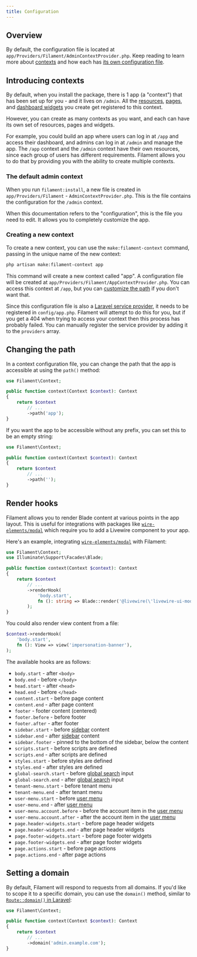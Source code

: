 ```yaml
---
title: Configuration
---
```


## Overview

By default, the configuration file is located at `app/Providers/Filament/AdminContextProvider.php`. Keep reading to learn more about [contexts](#introducing-contexts) and how each has [its own configuration file](#creating-a-new-context).

## Introducing contexts

By default, when you install the package, there is 1 app (a "context") that has been set up for you - and it lives on `/admin`. All the [resources](resources), [pages](pages), and [dashboard widgets](dashboard) you create get registered to this context.

However, you can create as many contexts as you want, and each can have its own set of resources, pages and widgets.

For example, you could build an app where users can log in at `/app` and access their dashboard, and admins can log in at `/admin` and manage the app. The `/app` context and the `/admin` context have their own resources, since each group of users has different requirements. Filament allows you to do that by providing you with the ability to create multiple contexts.

### The default admin context

When you run `filament:install`, a new file is created in `app/Providers/Filament` - `AdminContextProvider.php`. This is the file contains the configuration for the `/admin` context.

When this documentation refers to the "configuration", this is the file you need to edit. It allows you to completely customize the app.

### Creating a new context

To create a new context, you can use the `make:filament-context` command, passing in the unique name of the new context:

```bash
php artisan make:filament-context app
```

This command will create a new context called "app". A configuration file will be created at `app/Providers/Filament/AppContextProvider.php`. You can access this context at `/app`, but you can [customize the path](#changing-the-path) if you don't want that.

Since this configuration file is also a [Laravel service provider](https://laravel.com/docs/providers), it needs to be registered in `config/app.php`. Filament will attempt to do this for you, but if you get a 404 when trying to access your context then this process has probably failed. You can manually register the service provider by adding it to the `providers` array.

## Changing the path

In a context configuration file, you can change the path that the app is accessible at using the `path()` method:

```php
use Filament\Context;

public function context(Context $context): Context
{
    return $context
        // ...
        ->path('app');
}
```

If you want the app to be accessible without any prefix, you can set this to be an empty string:

```php
use Filament\Context;

public function context(Context $context): Context
{
    return $context
        // ...
        ->path('');
}
```

## Render hooks

Filament allows you to render Blade content at various points in the app layout. This is useful for integrations with packages like [`wire-elements/modal`](https://github.com/wire-elements/modal) which require you to add a Livewire component to your app.

Here's an example, integrating [`wire-elements/modal`](https://github.com/wire-elements/modal) with Filament:

```php
use Filament\Context;
use Illuminate\Support\Facades\Blade;

public function context(Context $context): Context
{
    return $context
        // ...
        ->renderHook(
            'body.start',
            fn (): string => Blade::render('@livewire(\'livewire-ui-modal\')'),
        );
}
```

You could also render view content from a file:

```php
$context->renderHook(
    'body.start',
    fn (): View => view('impersonation-banner'),
);
```

The available hooks are as follows:

- `body.start` - after `<body>`
- `body.end` - before `</body>`
- `head.start` - after `<head>`
- `head.end` - before `</head>`
- `content.start` - before page content
- `content.end` - after page content
- `footer` - footer content (centered)
- `footer.before` - before footer
- `footer.after` - after footer
- `sidebar.start` - before [sidebar](navigation) content
- `sidebar.end` - after [sidebar](navigation) content
- `sidebar.footer` - pinned to the bottom of the sidebar, below the content
- `scripts.start` - before scripts are defined
- `scripts.end` - after scripts are defined
- `styles.start` - before styles are defined
- `styles.end` - after styles are defined
- `global-search.start` - before [global search](resources/global-search) input
- `global-search.end` - after [global search](resources/global-search) input
- `tenant-menu.start` - before tenant menu
- `tenant-menu.end` - after tenant menu
- `user-menu.start` - before [user menu](navigation#customizing-the-user-menu)
- `user-menu.end` - after [user menu](navigation#customizing-the-user-menu)
- `user-menu.account.before` - before the account item in the [user menu](navigation#customizing-the-user-menu)
- `user-menu.account.after` - after the account item in the [user menu](navigation#customizing-the-user-menu)
- `page.header-widgets.start` - before page header widgets
- `page.header-widgets.end` - after page header widgets
- `page.footer-widgets.start` - before page footer widgets
- `page.footer-widgets.end` - after page footer widgets
- `page.actions.start` - before page actions
- `page.actions.end` - after page actions

## Setting a domain

By default, Filament will respond to requests from all domains. If you'd like to scope it to a specific domain, you can use the `domain()` method, similar to [`Route::domain()` in Laravel](https://laravel.com/docs/routing#route-group-subdomain-routing):

```php
use Filament\Context;

public function context(Context $context): Context
{
    return $context
        // ...
        ->domain('admin.example.com');
}
```
